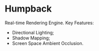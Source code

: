 # Humpback
Real-time Rendering Engine.
Key Features:
* Directional Lighting;
* Shadow Mapping;
* Screen Space Ambient Occlusion.
